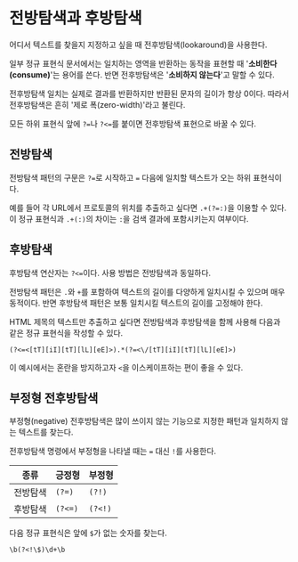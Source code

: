 # 전방탐색과 후방탐색

어디서 텍스트를 찾을지 지정하고 싶을 때 전후방탐색(lookaround)을 사용한다.

일부 정규 표현식 문서에서는 일치하는 영역을 반환하는 동작을 표현할 때 '**소비한다(consume)**'는 용어를 쓴다. 반면 전후방탐색은 '**소비하지 않는다**'고 말할 수 있다.

전후방탐색 일치는 실제로 결과를 반환하지만 반환된 문자의 길이가 항상 0이다. 따라서 전후방탐색은 흔히 '제로 폭(zero-width)'라고 불린다.

모든 하위 표현식 앞에 `?=`나 `?<=`를 붙이면 전후방탐색 표현으로 바꿀 수 있다.

## 전방탐색

전방탐색 패턴의 구문은 `?=`로 시작하고 `=` 다음에 일치할 텍스트가 오는 하위 표현식이다.

예를 들어 각 URL에서 프로토콜의 위치를 추출하고 싶다면 `.+(?=:)`을 이용할 수 있다. 이 정규 표현식과 `.+(:)`의 차이는 `:`을 검색 결과에 포함시키는지 여부이다.

## 후방탐색

후방탐색 연산자는 `?<=`이다. 사용 방법은 전방탐색과 동일하다.

전방탐색 패턴은 `.`와 `+`를 포함하여 텍스트의 길이를 다양하게 일치시킬 수 있으며 매우 동적이다. 반면 후방탐색 패턴은 보통 일치시킬 텍스트의 길이를 고정해야 한다.

HTML 제목의 텍스트만 추출하고 싶다면 전방탐색과 후방탐색을 함께 사용해 다음과 같은 정규 표현식을 작성할 수 있다.

```
(?<=<[tT][iI][tT][lL][eE]>).*(?=<\/[tT][iI][tT][lL][eE]>)
```

이 예시에서는 혼란을 방지하고자 `<`을 이스케이프하는 편이 좋을 수 있다.

## 부정형 전후방탐색

부정형(negative) 전후방탐색은 많이 쓰이지 않는 기능으로 지정한 패턴과 일치하지 않는 텍스트를 찾는다.

전후방탐색 명령에서 부정형을 나타낼 때는 `=` 대신 `!`를 사용한다.

| 종류     | 긍정형  | 부정형  |
| -------- | ------- | ------- |
| 전방탐색 | `(?=)`  | `(?!)`  |
| 후방탐색 | `(?<=)` | `(?<!)` |

다음 정규 표현식은 앞에 `$`가 없는 숫자를 찾는다.

```
\b(?<!\$)\d+\b
```

